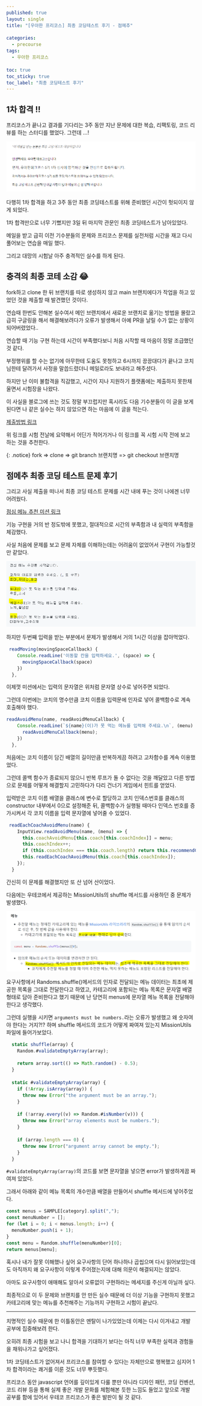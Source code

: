```yaml
---
published: true
layout: single
title: "[우아한 프리코스] 최종 코딩테스트 후기 - 점메추"

categories:
  - precourse
tags:
  - 우아한 프리코스

toc: true
toc_sticky: true
toc_label: "최종 코딩테스트 후기"
---
```


## 1차 합격 !!

프리코스가 끝나고 결과를 기다리는 3주 동안 지난 문제에 대한 복습, 리팩토링, 코드 리뷰를 하는 스터디를 했었다. 그런데 ...!

![메일 사진](../assets/images/precourse-16.png)

다행히 1차 합격을 하고 3주 동안 최종 코딩테스트를 위해 준비했던 시간이 헛되이지 않게 되었다.

1차 합격만으로 너무 기뻤지만 3일 뒤 마지막 관문인 최종 코딩테스트가 남아있었다.

메일을 받고 급히 이전 기수분들의 문제와 프리코스 문제를 실전처럼 시간을 재고 다시 풀어보는 연습을 매일 했다.

그리고 대망의 시험날 아주 충격적인 실수를 하게 된다.

## 충격의 최종 코테 소감 😂

fork하고 clone 한 뒤 브랜치를 따로 생성하지 않고 main 브랜치에다가 작업을 하고 있었던 것을 제출할 때 발견했던 것이다.

연습때 한번도 안해본 실수여서 메인 브랜치에서 새로운 브랜치로 옮기는 방법을 몰랐고 급히 구글링을 해서 해결해보려다가 오류가 발생해서 아예 PR을 날릴 수가 없는 상황이 되어버렸었다..

연습할 때 기능 구현 하는데 시간이 부족했다보니 처음 시작할 때 마음이 정말 조급했던 것 같다.

부정행위를 할 수는 없기에 아무한테 도움도 못청하고 6시까지 끙끙대다가 끝나고 코치님한테 달려가서 사정을 말씁드렸더니 메일로라도 보내라고 해주셨다.

하지만 난 이미 불합격을 직감했고, 시간이 지나 지원하기 플랫폼에는 제출하지 못한채 울면서 시험장을 나왔다.

이 사실을 블로그에 쓰는 것도 정말 부끄럽지만 혹시라도 다음 기수분들이 이 글을 보게 된다면 나 같은 실수는 하지 않았으면 하는 마음에 이 글을 적는다.

[제출방법 링크](https://github.com/woowacourse/woowacourse-docs/tree/main/precourse)

위 링크를 시험 전날에 요약해서 어딘가 적어가거나 이 링크를 꼭 시험 시작 전에 보고 하는 것을 추천한다.

{: .notice} fork => clone => git branch 브랜치명 => git checkout 브랜치명

## 점메추 최종 코딩 테스트 문제 후기

그리고 사실 제출을 떠나서 최종 코딩 테스트 문제를 시간 내에 푸는 것이 나에겐 너무 어려웠다.

[점심 메뉴 추천 미션 링크](https://github.com/woowacourse-precourse/javascript-menu)

기능 구현을 거의 반 정도밖에 못했고, 절대적으로 시간의 부족함과 내 실력의 부족함을 체감했다.

사실 처음에 문제를 보고 문제 자체를 이해하는데는 어려움이 없었어서 구현이 가능할것만 같았다.

![메일 사진](../assets/images/precourse-18.png)

하지만 두번째 입력을 받는 부분에서 문제가 발생해서 거의 1시간 이상을 잡아먹었다.

```javascript
 readMoving(movingSpaceCallback) {
    Console.readLine('이동할 칸을 입력하세요.', (space) => {
      movingSpaceCallback(space)
    })
  },
```

이제껏 미션에서는 입력의 문자열은 위처럼 문자열 상수로 넣어주면 되었다.

그런데 이번에는 코치의 명수만큼 코치 이름을 입력문에 인자로 넣어 콜백함수로 계속 호출해야 했다.

```javascript
readAvoidMenu(name, readAvoidMenuCallback) {
    Console.readLine(`${name}(이)가 못 먹는 메뉴를 입력해 주세요.\n`, (menu) => {
      readAvoidMenuCallback(menu);
    })
  },
```

처음에는 코치 이름이 담긴 배열의 길이만큼 반복하게끔 하려고 고차함수를 계속 이용했었다.

그런데 콜백 함수가 종료되지 않으니 반복 루프가 돌 수 없다는 것을 깨달았고 다른 방법으로 문제를 어떻게 해결할지 고민하다가 다리 건너기 게임에서 힌트를 얻었다.

입력받은 코치 이름 배열을 클래스에 변수로 할당하고 코치 인덱스번호를 클래스의 constructor 내부에서 0으로 설정해준 뒤, 콜백함수가 실행될 때마다 인덱스 번호를 증가시켜서 각 코치 이름을 입력 문자열에 넣어줄 수 있었다.

```javascript
 readEachCoachAvoidMenu(name) {
    InputView.readAvoidMenu(name, (menu) => {
      this.coachAvoidMenu[this.coach[this.coachIndex]] = menu;
      this.coachIndex++;
      if (this.coachIndex === this.coach.length) return this.recommendCategory();
      this.readEachCoachAvoidMenu(this.coach[this.coachIndex]);
    });
  }
```

간신히 이 문제를 해결했지만 또 산 넘어 산이었다.

다음에는 우테코에서 제공하는 MissionUtils의 shuffle 메서드를 사용하던 중 문제가 발생했다.

![메일 사진](../assets/images/precourse-19.png)

요구사항에서 Randoms.shuffle()메서드의 인자로 전달되는 메뉴 데이터는 최초에 제공한 목록을 그대로 전달한다고 하였고, 카테고리에 포함되는 메뉴 목록은 문자열 배열 형태로 담아 준비한다고 했기 때문에 난 당연히 menus에 문자열 메뉴 목록을 전달해야 한다고 생각했다.

그런데 실행을 시키면 `arguments must be numbers.`라는 오류가 발생했고 왜 숫자여야 한다는 거지?!? 하며 shuffle 메서드의 코드가 어떻게 짜여져 있는지 MissionUtils 파일에 들어가보았다.

```javascript
  static shuffle(array) {
    Random.#validateEmptyArray(array);

    return array.sort(() => Math.random() - 0.5);
  }

  static #validateEmptyArray(array) {
    if (!Array.isArray(array)) {
      throw new Error("the argument must be an array.");
    }

    if (!array.every((v) => Random.#isNumber(v))) {
      throw new Error("array elements must be numbers.");
    }

    if (array.length === 0) {
      throw new Error("argument array cannot be empty.");
    }
  }
```

`#validateEmptyArray(array)`의 코드를 보면 문자열을 넣으면 error가 발생하게끔 짜여져 있었다.

그래서 아래와 같이 메뉴 목록의 개수만큼 배열을 만들어서 shuffle 메서드에 넣어주었다.

```javascript
const menus = SAMPLE[category].split(",");
const menuNumber = [];
for (let i = 0; i < menus.length; i++) {
  menuNumber.push(i + 1);
}
const menu = Random.shuffle(menuNumber)[0];
return menus[menu];
```
혹시나 내가 잘못 이해했나 싶어 요구사항의 단어 하나하나 곱씹으며 다시 읽어보았는데도 아직까지 왜 요구사항이 이렇게 주어졌는지에 대해 의문이 해결되지는 않았다.

아마도 요구사항이 애매해도 알아서 오류없이 구현하라는 메세지를 주신게 아닐까 싶다.

최종적으로 이 두 문제와 브랜치를 안 만든 실수 때문에 더 이상 기능을 구현하지 못했고 카테고리에 맞는 메뉴를 추천해주는 기능까지 구현하고 시험이 끝났다.

---

치명적인 실수 때문에 한 이틀동안은 멘탈이 나가있었는데 이제는 다시 이겨내고 개발 공부에 집중해보려 한다.

오히려 최종 시험을 보고 나니 합격을 기대하기 보다는 아직 너무 부족한 실력과 경험들을 채워나가고 싶어졌다.

1차 코딩테스트가 없어져서 프리코스를 참여할 수 있다는 자체만으로 행복했고 심지어 1차 합격이라는 쾌거를 이룬 것도 너무 뿌듯했다.

프리코스 동안 javascript 언어를 깊이있게 다룰 뿐만 아니라 디자인 패턴, 코딩 컨벤션, 코드 리뷰 등을 통해 실제 좋은 개발 문화를 체험해본 듯한 느낌도 들었고 앞으로 개발 공부를 함에 있어서 우테코 프리코스가 좋은 발판이 될 것 같다.